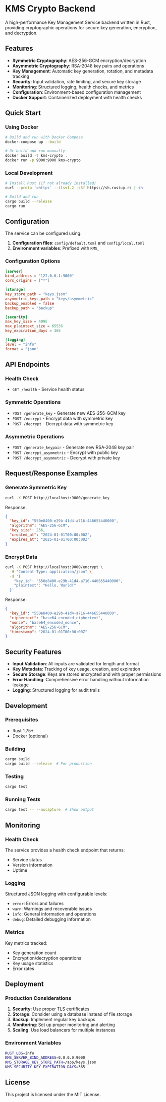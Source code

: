 # KMS Crypto Backend

A high-performance Key Management Service backend written in Rust, providing cryptographic operations for secure key generation, encryption, and decryption.

## Features

- **Symmetric Cryptography**: AES-256-GCM encryption/decryption
- **Asymmetric Cryptography**: RSA-2048 key pairs and operations
- **Key Management**: Automatic key generation, rotation, and metadata tracking
- **Security**: Input validation, rate limiting, and secure key storage
- **Monitoring**: Structured logging, health checks, and metrics
- **Configuration**: Environment-based configuration management
- **Docker Support**: Containerized deployment with health checks

## Quick Start

### Using Docker

```bash
# Build and run with Docker Compose
docker-compose up --build

# Or build and run manually
docker build -t kms-crypto .
docker run -p 9000:9000 kms-crypto
```

### Local Development

```bash
# Install Rust (if not already installed)
curl --proto '=https' --tlsv1.2 -sSf https://sh.rustup.rs | sh

# Build and run
cargo build --release
cargo run
```

## Configuration

The service can be configured using:

1. **Configuration files**: `config/default.toml` and `config/local.toml`
2. **Environment variables**: Prefixed with `KMS_`

### Configuration Options

```toml
[server]
bind_address = "127.0.0.1:9000"
cors_origins = ["*"]

[storage]
key_store_path = "keys.json"
asymmetric_keys_path = "keys/asymmetric"
backup_enabled = false
backup_path = "backup"

[security]
max_key_size = 4096
max_plaintext_size = 65536
key_expiration_days = 365

[logging]
level = "info"
format = "json"
```

## API Endpoints

### Health Check
- `GET /health` - Service health status

### Symmetric Operations
- `POST /generate_key` - Generate new AES-256-GCM key
- `POST /encrypt` - Encrypt data with symmetric key
- `POST /decrypt` - Decrypt data with symmetric key

### Asymmetric Operations
- `POST /generate_keypair` - Generate new RSA-2048 key pair
- `POST /encrypt_asymmetric` - Encrypt with public key
- `POST /decrypt_asymmetric` - Decrypt with private key

## Request/Response Examples

### Generate Symmetric Key
```bash
curl -X POST http://localhost:9000/generate_key
```

Response:
```json
{
  "key_id": "550e8400-e29b-41d4-a716-446655440000",
  "algorithm": "AES-256-GCM",
  "key_size": 256,
  "created_at": "2024-01-01T00:00:00Z",
  "expires_at": "2025-01-01T00:00:00Z"
}
```

### Encrypt Data
```bash
curl -X POST http://localhost:9000/encrypt \
  -H "Content-Type: application/json" \
  -d '{
    "key_id": "550e8400-e29b-41d4-a716-446655440000",
    "plaintext": "Hello, World!"
  }'
```

Response:
```json
{
  "key_id": "550e8400-e29b-41d4-a716-446655440000",
  "ciphertext": "base64_encoded_ciphertext",
  "nonce": "base64_encoded_nonce",
  "algorithm": "AES-256-GCM",
  "timestamp": "2024-01-01T00:00:00Z"
}
```

## Security Features

- **Input Validation**: All inputs are validated for length and format
- **Key Metadata**: Tracking of key usage, creation, and expiration
- **Secure Storage**: Keys are stored encrypted and with proper permissions
- **Error Handling**: Comprehensive error handling without information leakage
- **Logging**: Structured logging for audit trails

## Development

### Prerequisites
- Rust 1.75+
- Docker (optional)

### Building
```bash
cargo build
cargo build --release  # For production
```

### Testing
```bash
cargo test
```

### Running Tests
```bash
cargo test -- --nocapture  # Show output
```

## Monitoring

### Health Check
The service provides a health check endpoint that returns:
- Service status
- Version information
- Uptime

### Logging
Structured JSON logging with configurable levels:
- `error`: Errors and failures
- `warn`: Warnings and recoverable issues
- `info`: General information and operations
- `debug`: Detailed debugging information

### Metrics
Key metrics tracked:
- Key generation count
- Encryption/decryption operations
- Key usage statistics
- Error rates

## Deployment

### Production Considerations
1. **Security**: Use proper TLS certificates
2. **Storage**: Consider using a database instead of file storage
3. **Backup**: Implement regular key backups
4. **Monitoring**: Set up proper monitoring and alerting
5. **Scaling**: Use load balancers for multiple instances

### Environment Variables
```bash
RUST_LOG=info
KMS_SERVER_BIND_ADDRESS=0.0.0.0:9000
KMS_STORAGE_KEY_STORE_PATH=/app/keys.json
KMS_SECURITY_KEY_EXPIRATION_DAYS=365
```

## License

This project is licensed under the MIT License. 